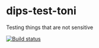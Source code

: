 # dips-test-toni
Testing things that are not sensitive

[![Build status](https://build.appcenter.ms/v0.1/apps/90dc1564-b934-498e-ac65-341a3e6432e4/branches/master/badge)](https://appcenter.ms)
